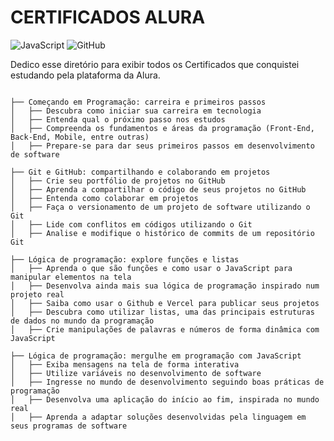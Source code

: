 # CERTIFICADOS ALURA #

![JavaScript](https://img.shields.io/badge/JavaScript-F7DF1E?style=for-the-badge&logo=javascript&logoColor=black)
![GitHub](https://img.shields.io/badge/GitHub-181717?style=for-the-badge&logo=github&logoColor=white)

Dedico esse diretório para exibir todos os Certificados que conquistei estudando pela plataforma da Alura.

```plaintext

├── Começando em Programação: carreira e primeiros passos
│   ├── Descubra como iniciar sua carreira em tecnologia
│   ├── Entenda qual o próximo passo nos estudos
│   ├── Compreenda os fundamentos e áreas da programação (Front-End, Back-End, Mobile, entre outras)
│   ├── Prepare-se para dar seus primeiros passos em desenvolvimento de software

├── Git e GitHub: compartilhando e colaborando em projetos
│   ├── Crie seu portfólio de projetos no GitHub
│   ├── Aprenda a compartilhar o código de seus projetos no GitHub
│   ├── Entenda como colaborar em projetos
│   ├── Faça o versionamento de um projeto de software utilizando o Git
│   ├── Lide com conflitos em códigos utilizando o Git
│   ├── Analise e modifique o histórico de commits de um repositório Git

├── Lógica de programação: explore funções e listas
│   ├── Aprenda o que são funções e como usar o JavaScript para manipular elementos na tela
│   ├── Desenvolva ainda mais sua lógica de programação inspirado num projeto real
│   ├── Saiba como usar o Github e Vercel para publicar seus projetos
│   ├── Descubra como utilizar listas, uma das principais estruturas de dados no mundo da programação
│   ├── Crie manipulações de palavras e números de forma dinâmica com JavaScript

├── Lógica de programação: mergulhe em programação com JavaScript
│   ├── Exiba mensagens na tela de forma interativa
│   ├── Utilize variáveis no desenvolvimento de software
│   ├── Ingresse no mundo de desenvolvimento seguindo boas práticas de programação
│   ├── Desenvolva uma aplicação do início ao fim, inspirada no mundo real
│   ├── Aprenda a adaptar soluções desenvolvidas pela linguagem em seus programas de software


```
